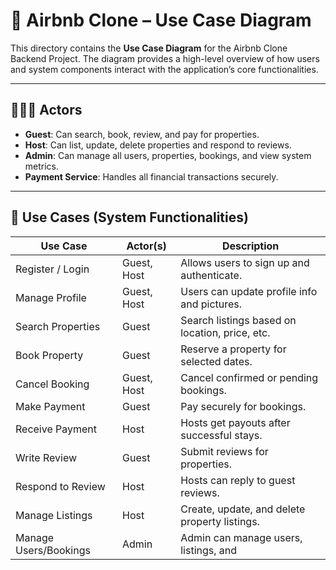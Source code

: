 # 📘 Airbnb Clone – Use Case Diagram

This directory contains the **Use Case Diagram** for the Airbnb Clone Backend Project. The diagram provides a high-level overview of how users and system components interact with the application’s core functionalities.

---

## 🧑‍🤝‍🧑 Actors

- **Guest**: Can search, book, review, and pay for properties.
- **Host**: Can list, update, delete properties and respond to reviews.
- **Admin**: Can manage all users, properties, bookings, and view system metrics.
- **Payment Service**: Handles all financial transactions securely.

---

## 🎯 Use Cases (System Functionalities)

| Use Case                  | Actor(s)        | Description |
|---------------------------|-----------------|-------------|
| Register / Login          | Guest, Host      | Allows users to sign up and authenticate. |
| Manage Profile            | Guest, Host      | Users can update profile info and pictures. |
| Search Properties         | Guest            | Search listings based on location, price, etc. |
| Book Property             | Guest            | Reserve a property for selected dates. |
| Cancel Booking            | Guest, Host      | Cancel confirmed or pending bookings. |
| Make Payment              | Guest            | Pay securely for bookings. |
| Receive Payment           | Host             | Hosts get payouts after successful stays. |
| Write Review              | Guest            | Submit reviews for properties. |
| Respond to Review         | Host             | Hosts can reply to guest reviews. |
| Manage Listings           | Host             | Create, update, and delete property listings. |
| Manage Users/Bookings     | Admin            | Admin can manage users, listings, and

